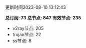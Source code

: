 更新时间2023-08-10 13:12:43

**总订阅: 73**
**总节点: 847**
**有效节点: 235**
- v2ray节点: 205
- trojan节点: 22
- ss节点: 8
